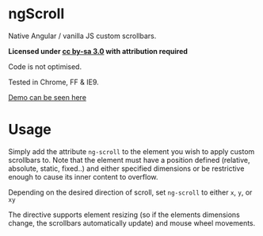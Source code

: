 ngScroll
=============

Native Angular / vanilla JS custom scrollbars.

**Licensed under [cc by-sa 3.0](http://creativecommons.org/licenses/by-sa/3.0/) with attribution required**

Code is not optimised.

Tested in Chrome, FF & IE9.

[Demo can be seen here](http://sw4.github.io/ngScroll/)

Usage
====

Simply add the attribute `ng-scroll` to the element you wish to apply custom scrollbars to. Note that the element must have a position defined (relative, absolute, static, fixed..) and either specified dimensions or be restrictive enough to cause its inner content to overflow.

Depending on the desired direction of scroll, set `ng-scroll` to either `x`, `y`, or `xy`

The directive supports element resizing (so if the elements dimensions change, the scrollbars automatically update) and mouse wheel movements.
